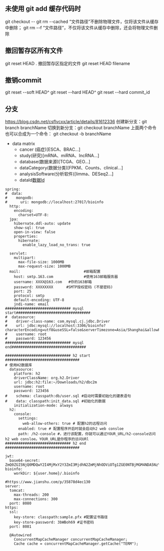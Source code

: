 ## 未使用 git add 缓存代码时
git checkout -- <filename>
git rm --cached “文件路径”不删除物理文件，仅将该文件从缓存中删除；
git rm --f “文件路径”，不仅将该文件从缓存中删除，还会将物理文件删除
## 撤回暂存区所有文件
git reset HEAD .
撤回暂存区指定的文件
git reset HEAD filename
## 撤销commit
git reset --soft HEAD^ 
git reset --hard HEAD^ 
git reset --hard commit_id

## 分支
https://blog.csdn.net/csflvcxx/article/details/81612336
创建新分支：git branch branchName
切换到新分支：git checkout branchName
上面两个命令也可以合成为一个命令：
git checkout -b branchName


+ data matrix
    + cancer (癌症)[ESCA、BRAC...]
    + study(研究)[mRNA、miRNA、lncRNA...]
    + database(数据来源)[TCGA、GEO...]
    + dataCategory(数据分类)[FPKM、Counts、clinical...]
    + analysisSoftware(分析软件)[limma、DESeq2...]
    + dataId[数据Id](GSEXXX...)

```
spring:
#  data:
#    mongodb:
#      uri: mongodb://localhost:27017/bioinfo
  http:
    encoding:
      charset=UTF-8:
  jpa:
    hibernate.ddl-auto: update
    show-sql: true
    open-in-view: false
    properties:
      hibernate:
        enable_lazy_load_no_trans: true

  servlet:
    multipart:
      max-file-size: 1000MB
      max-request-size: 1000MB
  mail:                             #邮箱配置
    host: smtp.163.com              #使用163邮箱服务器
    username: XXXX@163.com   #你的163邮箱
    password: XXXXXXXX      #SMTP授权密码 (不是密码)
    port: 25
    protocol: smtp
    default-encoding: UTF-8
    jndi-name: email
############################## mysql start##################################
#  datasource:
#    driver-class-name: com.mysql.cj.jdbc.Driver
#    url: jdbc:mysql://localhost:3306/bioinfo?characterEncoding=utf8&useSSL=false&serverTimezone=Asia/Shanghai&allowPublicKeyRetrieval=true
#    username: root
#    password: 123456
############################## mysql end##################################

############################## h2 start ##################################
# 使用H2数据库
  datasource:
    platform: h2
    driverClassName: org.h2.Driver
    url: jdbc:h2:file:~/Downloads/h2/dbc2m
    username: root
    password: 123456
#    schema: classpath:db/user.sql #启动时需要初始化的建表语句
#    data: classpath:init_data.sql #初始化的数据
    initialization-mode: always
  h2:
    console:
      settings:
        web-allow-others: true # 配置h2的远程访问
      enabled: true # 配置程序开启时就会启动h2 web consloe
      path: /h2-console #，进行该配置，你就可以通过YOUR_URL/h2-console访问h2 web consloe。YOUR_URL是你程序的访问URl
############################## h2 end ##################################

jwt:
  base64-secret: ZmQ0ZGI5NjQ0MDQwY2I4MjMxY2Y3ZmI3MjdhN2ZmMjNhODViOTg1ZGE0NTBjMGM4NDA5NzYxMjdjOWMwYWRmZTBlZjlhNGY3ZTg4Y2U3YTE1ODVkZDU5Y2Y3OGYwZWE1NzUzNWQ2YjFjZDc0NGMxZWU2MmQ3MjY1NzJmNTE0MzI=
bioinfo:
    workDir: ${user.home}/.bioinfo

#https://www.jianshu.com/p/35878d4ec130
server:
  tomcat:
    max-threads: 200
    max-connections: 300
  port: 8080
https:
  ssl:
    key-store: classpath:sample.pfx #配置证书路径
    key-store-password: 3bWBoh69 #证书密码
  port: 8081
```

```
  @Autowired
    ConcurrentMapCacheManager concurrentMapCacheManager;
    Cache cache = concurrentMapCacheManager.getCache("TERM");
```